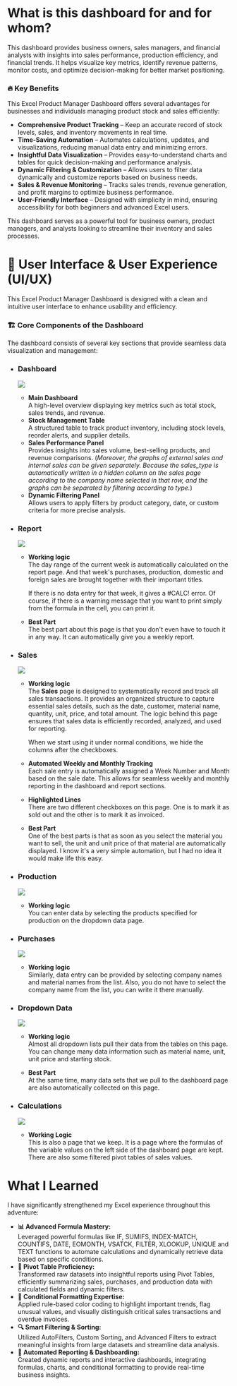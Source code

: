 # What is this dashboard for and for whom?

This dashboard provides business owners, sales managers, and financial analysts with insights into sales performance, production efficiency, and financial trends. It helps visualize key metrics, identify revenue patterns, monitor costs, and optimize decision-making for better market positioning.

### 🔥 Key Benefits
This Excel Product Manager Dashboard offers several advantages for businesses and individuals managing product stock and sales efficiently:

- **Comprehensive Product Tracking** – Keep an accurate record of stock levels, sales, and inventory movements in real time.
- **Time-Saving Automation** – Automates calculations, updates, and visualizations, reducing manual data entry and minimizing errors.
- **Insightful Data Visualization** – Provides easy-to-understand charts and tables for quick decision-making and performance analysis.
- **Dynamic Filtering & Customization** – Allows users to filter data dynamically and customize reports based on business needs.
- **Sales & Revenue Monitoring** – Tracks sales trends, revenue generation, and profit margins to optimize business performance.
- **User-Friendly Interface** – Designed with simplicity in mind, ensuring accessibility for both beginners and advanced Excel users.

This dashboard serves as a powerful tool for business owners, product managers, and analysts looking to streamline their inventory and sales processes.

# 🎨 User Interface & User Experience (UI/UX)

This Excel Product Manager Dashboard is designed with a clean and intuitive user interface to enhance usability and efficiency.

### 🏗 Core Components of the Dashboard

The dashboard consists of several key sections that provide seamless data visualization and management:


- ### Dashboard
    ![](Product_Manager_Dashboard.png)
    - **Main Dashboard**  
    A high-level overview displaying key metrics such as total stock, sales trends, and revenue.
    - **Stock Management Table**  
    A structured table to track product inventory, including stock levels, reorder alerts, and supplier details.
    - **Sales Performance Panel**  
    Provides insights into sales volume, best-selling products, and revenue comparisons. (*Moreover, the graphs of external sales and internal sales can be given separately. Because the sales_type is automatically written in a hidden column on the sales page according to the company name selected in that row, and the graphs can be separated by filtering according to type.*)
    - **Dynamic Filtering Panel**  
    Allows users to apply filters by product category, date, or custom criteria for more precise analysis.


- ### Report
    ![](Product_Manager_Report.png)
    - **Working logic**  
    The day range of the current week is automatically calculated on the report page. And that week's purchases, production, domestic and foreign sales are brought together with their important titles.  
      
        If there is no data entry for that week, it gives a #CALC! error. Of course, if there is a warning message that you want to print simply from the formula in the cell, you can print it.
    - **Best Part**  
    The best part about this page is that you don't even have to touch it in any way. It can automatically give you a weekly report.


- ### Sales
    ![](Product_Manager_Sales.png)
    
    - **Working logic**  
    The **Sales** page is designed to systematically record and track all sales transactions. It provides an organized structure to capture essential sales details, such as the date, customer, material name, quantity, unit, price, and total amount. The logic behind this page ensures that sales data is efficiently recorded, analyzed, and used for reporting.  
    
        When we start using it under normal conditions, we hide the columns after the checkboxes.
    
    - **Automated Weekly and Monthly Tracking**  
    Each sale entry is automatically assigned a Week Number and Month based on the sale date. This allows for seamless weekly and monthly reporting in the dashboard and report sections.

    - **Highlighted Lines**  
    There are two different checkboxes on this page. One is to mark it as sold out and the other is to mark it as invoiced.

    - **Best Part**  
    One of the best parts is that as soon as you select the material you want to sell, the unit and unit price of that material are automatically displayed. I know it's a very simple automation, but I had no idea it would make life this easy.

- ### Production
    ![](Product_Manager_Production.png)
    
    - **Working logic**  
    You can enter data by selecting the products specified for production on the dropdown data page.

- ### Purchases
    ![](Product_Manager_Purchases.png)
    
    - **Working logic**  
    Similarly, data entry can be provided by selecting company names and material names from the list. Also, you do not have to select the company name from the list, you can write it there manually.

- ### Dropdown Data
    ![](Product_Manager_DropdownData.png)
    
    - **Working logic**  
    Almost all dropdown lists pull their data from the tables on this page. You can change many data information such as material name, unit, unit price and starting stock.  

    - **Best Part**  
    At the same time, many data sets that we pull to the dashboard page are also automatically collected on this page.

- ### Calculations
    ![](Product_Manager_Calculation.png)

    - **Working Logic**  
    This is also a page that we keep. It is a page where the formulas of the variable values ​​on the left side of the dashboard page are kept. There are also some filtered pivot tables of sales values.

# What I Learned

I have significantly strengthened my Excel experience throughout this adventure:

- **📊 Advanced Formula Mastery:**  
Leveraged powerful formulas like IF, SUMIFS, INDEX-MATCH, COUNTIFS, DATE, EOMONTH, VSATCK, FILTER, XLOOKUP, UNIQUE and TEXT functions to automate calculations and dynamically retrieve data based on specific conditions.
- **🔄 Pivot Table Proficiency:**  
Transformed raw datasets into insightful reports using Pivot Tables, efficiently summarizing sales, purchases, and production data with calculated fields and dynamic filters.
- **🎨 Conditional Formatting Expertise:**  
Applied rule-based color coding to highlight important trends, flag unusual values, and visually distinguish critical sales transactions and overdue invoices.
- **🔍 Smart Filtering & Sorting:**  
Utilized AutoFilters, Custom Sorting, and Advanced Filters to extract meaningful insights from large datasets and streamline data analysis.
- **📑 Automated Reporting & Dashboarding:**  
Created dynamic reports and interactive dashboards, integrating formulas, charts, and conditional formatting to provide real-time business insights.